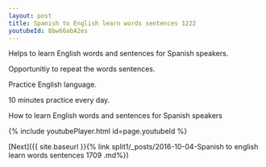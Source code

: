 ```yaml
---
layout: post
title: Spanish to English learn words sentences 1222 
youtubeId: 8bw66abA2es
---
```

 
 
Helps to learn English words and sentences for Spanish speakers.

Opportunitiy to repeat the words sentences. 

Practice English language. 
 
10 minutes practice every day. 
 
How to learn English words and sentences for Spanish speakers 
 
{% include youtubePlayer.html id=page.youtubeId %}
 
 
[Next]({{ site.baseurl }}{% link  split1/_posts/2016-10-04-Spanish to english learn words sentences 1709 .md%})
 
